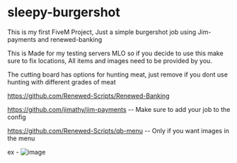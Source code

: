 # sleepy-burgershot
This is my first FiveM Project, Just a simple burgershot job using Jim-payments and renewed-banking

This is Made for my testing servers MLO so if you decide to use this make sure to fix locations, All items and images need to be provided by you.

The cutting board has options for hunting meat, just remove if you dont use hunting with different grades of meat


https://github.com/Renewed-Scripts/Renewed-Banking

https://github.com/jimathy/jim-payments -- Make sure to add your job to the config

https://github.com/Renewed-Scripts/qb-menu -- Only if you want images in the menu

ex - 
![image](https://user-images.githubusercontent.com/83135015/204117494-c91a61b5-1790-4421-a189-6e6902dab254.png)
